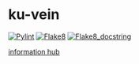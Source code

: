 # ku-vein

[![Pylint](https://github.com/PanidaRumriankit/ku-vein/actions/workflows/pylint.yml/badge.svg)](https://github.com/PanidaRumriankit/ku-vein/actions/workflows/pylint.yml)
[![Flake8](https://github.com/PanidaRumriankit/ku-vein/actions/workflows/flake8.yml/badge.svg)](https://github.com/PanidaRumriankit/ku-vein/actions/workflows/flake8.yml)
[![Flake8_docstring](https://github.com/PanidaRumriankit/ku-vein/actions/workflows/flake8_docstring.yml/badge.svg)](https://github.com/PanidaRumriankit/ku-vein/actions/workflows/flake8_docstring.yml)

[information hub](../../wiki)
